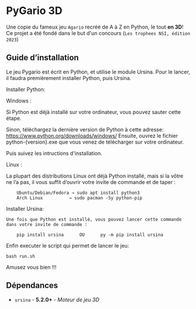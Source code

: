 # PyGario 3D

Une copie du fameux jeu `Agario` recréé de A à Z en Python, le tout **en 3D**!
Ce projet a été fondé dans le but d'un concours (`Les trophees NSI, édition 2023`)

## Guide d’installation

Le jeu Pygario est écrit en Python, et utilise le module Ursina. Pour le lancer, il 	faudra premièrement installer Python, puis Ursina.

Installer Python:

Windows :

Si Python est déjà installé sur votre ordinateur, vous pouvez sauter cette étape.

Sinon, téléchargez la dernière version de Python à cette adresse: https://www.python.org/downloads/windows/
Ensuite, ouvrez le fichier python-{version}.exe que vous venez de télécharger sur votre ordinateur.

Puis suivez les intructions d'installation.



Linux :
	
La plupart des distributions Linux ont déjà Python installé, mais si la vôtre 	ne l’a pas, il vous suffit d’ouvrir votre invite de commande et de taper :
		
		Ubuntu/Debian/Fedora → sudo apt install python3
		Arch Linux 		    → sudo pacman -Sy python-pip




Installer Ursina:

	Une fois que Python est installé, vous pouvez lancer cette commande dans votre invite de commande :

		pip install ursina   	OU  	py -m pip install ursina


Enfin executer le script qui permet de lancer le jeu:

 	bash run.sh

Amusez vous bien !!!
	

## Dépendances

- `ursina` - **5.2.0+** - *Moteur de jeu 3D*
